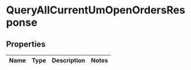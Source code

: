 

# QueryAllCurrentUmOpenOrdersResponse


## Properties

| Name | Type | Description | Notes |
|------------ | ------------- | ------------- | -------------|



